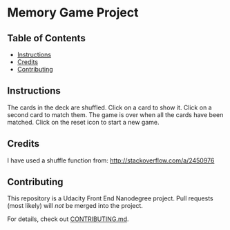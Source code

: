 # Memory Game Project

## Table of Contents

* [Instructions](#instructions)
* [Credits](#credits)
* [Contributing](#contributing)

## Instructions

The cards in the deck are shuffled.
Click on a card to show it.
Click on a second card to match them.
The game is over when all the cards have been matched.
Click on the reset icon to start a new game.

## Credits

I have used a shuffle function from: http://stackoverflow.com/a/2450976

## Contributing

This repository is a Udacity Front End Nanodegree project. Pull requests (most likely) will _not_ be merged into the project.


For details, check out [CONTRIBUTING.md](CONTRIBUTING.md).
